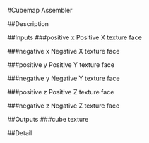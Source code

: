 #Cubemap Assembler

##Description


##Inputs
###positive x
Positive X texture face

###negative x
Negative X texture face

###positive y
Positive Y texture face

###negative y
Negative Y texture face

###positive z
Positive Z texture face

###negative z
Negative Z texture face

##Outputs
###cube texture


##Detail

